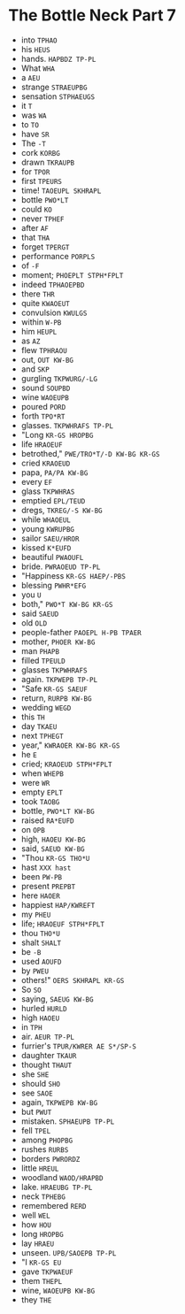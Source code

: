 # The Bottle Neck Part 7

* into `TPHAO`
* his `HEUS`
* hands. `HAPBDZ TP-PL`
* What `WHA`
* a `AEU`
* strange `STRAEUPBG`
* sensation `STPHAEUGS`
* it `T`
* was `WA`
* to `TO`
* have `SR`
* The `-T`
* cork `KORBG`
* drawn `TKRAUPB`
* for `TPOR`
* first `TPEURS`
* time! `TAOEUPL SKHRAPL`
* bottle `PWO*LT`
* could `KO`
* never `TPHEF`
* after `AF`
* that `THA`
* forget `TPERGT`
* performance `PORPLS`
* of `-F`
* moment; `PHOEPLT STPH*FPLT`
* indeed `TPHAOEPBD`
* there `THR`
* quite `KWAOEUT`
* convulsion `KWULGS`
* within `W-PB`
* him `HEUPL`
* as `AZ`
* flew `TPHRAOU`
* out, `OUT KW-BG`
* and `SKP`
* gurgling `TKPWURG/-LG`
* sound `SOUPBD`
* wine `WAOEUPB`
* poured `PORD`
* forth `TPO*RT`
* glasses. `TKPWHRAFS TP-PL`
* "Long `KR-GS HROPBG`
* life `HRAOEUF`
* betrothed," `PWE/TRO*T/-D KW-BG KR-GS`
* cried `KRAOEUD`
* papa, `PA/PA KW-BG`
* every `EF`
* glass `TKPWHRAS`
* emptied `EPL/TEUD`
* dregs, `TKREG/-S KW-BG`
* while `WHAOEUL`
* young `KWRUPBG`
* sailor `SAEU/HROR`
* kissed `K*EUFD`
* beautiful `PWAOUFL`
* bride. `PWRAOEUD TP-PL`
* "Happiness `KR-GS HAEP/-PBS`
* blessing `PWHR*EFG`
* you `U`
* both," `PWO*T KW-BG KR-GS`
* said `SAEUD`
* old `OLD`
* people-father `PAOEPL H-PB TPAER`
* mother, `PHOER KW-BG`
* man `PHAPB`
* filled `TPEULD`
* glasses `TKPWHRAFS`
* again. `TKPWEPB TP-PL`
* "Safe `KR-GS SAEUF`
* return, `RURPB KW-BG`
* wedding `WEGD`
* this `TH`
* day `TKAEU`
* next `TPHEGT`
* year," `KWRAOER KW-BG KR-GS`
* he `E`
* cried; `KRAOEUD STPH*FPLT`
* when `WHEPB`
* were `WR`
* empty `EPLT`
* took `TAOBG`
* bottle, `PWO*LT KW-BG`
* raised `RA*EUFD`
* on `OPB`
* high, `HAOEU KW-BG`
* said, `SAEUD KW-BG`
* "Thou `KR-GS THO*U`
* hast `XXX hast`
* been `PW-PB`
* present `PREPBT`
* here `HAOER`
* happiest `HAP/KWREFT`
* my `PHEU`
* life; `HRAOEUF STPH*FPLT`
* thou `THO*U`
* shalt `SHALT`
* be `-B`
* used `AOUFD`
* by `PWEU`
* others!" `OERS SKHRAPL KR-GS`
* So `SO`
* saying, `SAEUG KW-BG`
* hurled `HURLD`
* high `HAOEU`
* in `TPH`
* air. `AEUR TP-PL`
* furrier's `TPUR/KWRER AE S*/SP-S`
* daughter `TKAUR`
* thought `THAUT`
* she `SHE`
* should `SHO`
* see `SAOE`
* again, `TKPWEPB KW-BG`
* but `PWUT`
* mistaken. `SPHAEUPB TP-PL`
* fell `TPEL`
* among `PHOPBG`
* rushes `RURBS`
* borders `PWRORDZ`
* little `HREUL`
* woodland `WAOD/HRAPBD`
* lake. `HRAEUBG TP-PL`
* neck `TPHEBG`
* remembered `RERD`
* well `WEL`
* how `HOU`
* long `HROPBG`
* lay `HRAEU`
* unseen. `UPB/SAOEPB TP-PL`
* "I `KR-GS EU`
* gave `TKPWAEUF`
* them `THEPL`
* wine, `WAOEUPB KW-BG`
* they `THE`
